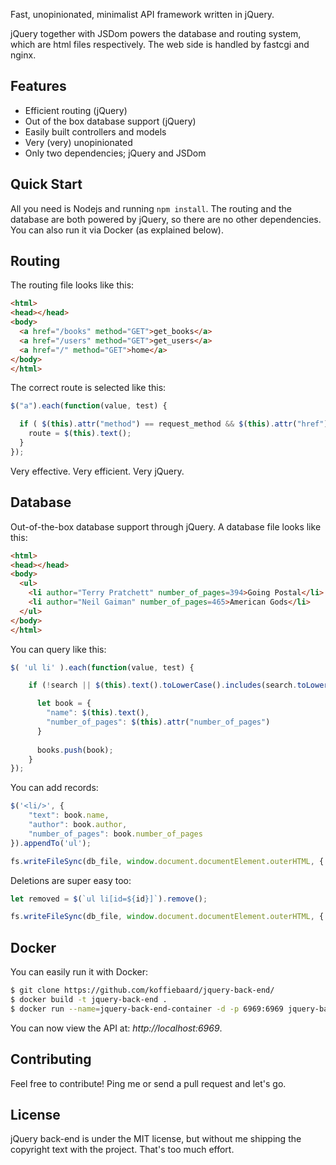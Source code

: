 Fast, unopinionated, minimalist API framework written in jQuery.

jQuery together with JSDom powers the database and routing system, which are html files respectively. The web side is handled by fastcgi and nginx.


## Features

  * Efficient routing (jQuery)
  * Out of the box database support (jQuery)
  * Easily built controllers and models
  * Very (very) unopinionated
  * Only two dependencies; jQuery and JSDom


## Quick Start

All you need is Nodejs and running `npm install`. The routing and the database are both powered by jQuery, so there are no other dependencies. You can also run it via Docker (as explained below).


## Routing

The routing file looks like this:

```html
<html>
<head></head>
<body>
  <a href="/books" method="GET">get_books</a>
  <a href="/users" method="GET">get_users</a>
  <a href="/" method="GET">home</a>
</body>
</html>
```

The correct route is selected like this:

```javascript
$("a").each(function(value, test) {

  if ( $(this).attr("method") == request_method && $(this).attr("href") == request_endpoint ) {
    route = $(this).text();
  }
});
````

Very effective. Very efficient. Very jQuery.


## Database

Out-of-the-box database support through jQuery. A database file looks like this:

```html
<html>
<head></head>
<body>
  <ul>
    <li author="Terry Pratchett" number_of_pages=394>Going Postal</li>
    <li author="Neil Gaiman" number_of_pages=465>American Gods</li>
  </ul>
</body>
</html>
```

You can query like this:

```javascript
$( 'ul li' ).each(function(value, test) {

    if (!search || $(this).text().toLowerCase().includes(search.toLowerCase())) {

      let book = {
        "name": $(this).text(),
        "number_of_pages": $(this).attr("number_of_pages")
      }
      
      books.push(book);
    }
});
```

You can add records:

```javascript
$('<li/>', {
    "text": book.name,
    "author": book.author,
    "number_of_pages": book.number_of_pages
}).appendTo('ul');

fs.writeFileSync(db_file, window.document.documentElement.outerHTML, { mode: 0o755 });
````

Deletions are super easy too:

```javascript
let removed = $(`ul li[id=${id}]`).remove();

fs.writeFileSync(db_file, window.document.documentElement.outerHTML, { mode: 0o755 });
```


## Docker

You can easily run it with Docker:

```bash
$ git clone https://github.com/koffiebaard/jquery-back-end/
$ docker build -t jquery-back-end .
$ docker run --name=jquery-back-end-container -d -p 6969:6969 jquery-back-end
```

You can now view the API at: *http://localhost:6969*.


## Contributing

Feel free to contribute! Ping me or send a pull request and let's go.


## License

jQuery back-end is under the MIT license, but without me shipping the copyright text with the project. That's too much effort.
